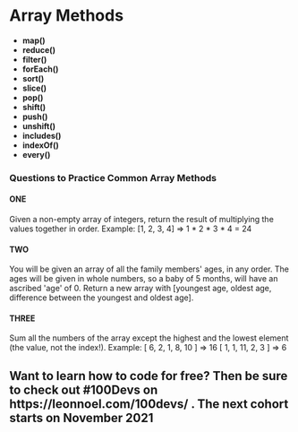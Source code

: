 <h1>Array Methods</h1>
<ul>
  <li><strong>map()</strong></li>
  <li><strong>reduce()</strong></li>
  <li><strong>filter()</strong></li>
  <li><strong>forEach()</strong></li>
  <li><strong>sort()</strong></li>
  <li><strong>slice()</strong></li>
  <li><strong>pop()</strong></li>
  <li><strong>shift()</strong></li>
  <li><strong>push()</strong></li>
  <li><strong>unshift()</strong></li>
  <li><strong>includes()</strong></li>
  <li><strong>indexOf()</strong></li>
  <li><strong>every()</strong></li>
</ul>

<h3>Questions to Practice Common Array Methods</h3>

<h4>ONE</h4>
<p>Given a non-empty array of integers, return the result of multiplying the values together in order. Example: [1, 2, 3, 4] => 1 * 2 * 3 * 4 = 24</p>

<h4>TWO</h4>
<p>You will be given an array of all the family members' ages, in any order. The ages will be given in whole numbers, so a baby of 5 months, will have an ascribed 'age' of 0. Return a new array with [youngest age, oldest age, difference between the youngest and oldest age]. 
</p>

<h4>THREE</h4>
<p>Sum all the numbers of the array except the highest and the lowest element (the value, not the index!). Example: [ 6, 2, 1, 8, 10 ] => 16 [ 1, 1, 11, 2, 3 ] => 6
</p>


<h2>Want to learn how to code for free? Then be sure to check out #100Devs on https://leonnoel.com/100devs/ . The next cohort starts on November 2021</h2>
